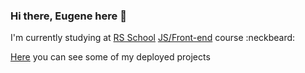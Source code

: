 ### Hi there, Eugene here 👋
I'm currently studying at [RS School](https://rs.school) [JS/Front-end](https://rs.school/js/) course  :neckbeard:  

[Here](https://rolling-scopes-school.github.io/eugenemp-JSFE2021Q1) you can see some of my deployed projects


<!--
**eugenemp/eugenemp** is a ✨ _special_ ✨ repository because its `README.md` (this file) appears on your GitHub profile.

Here are some ideas to get you started:

- 🔭 I’m currently working on ...
- 🌱 I’m currently learning ...
- 👯 I’m looking to collaborate on ...
- 🤔 I’m looking for help with ...
- 💬 Ask me about ...
- 📫 How to reach me: ...
- 😄 Pronouns: ...
- ⚡ Fun fact: ...
-->
